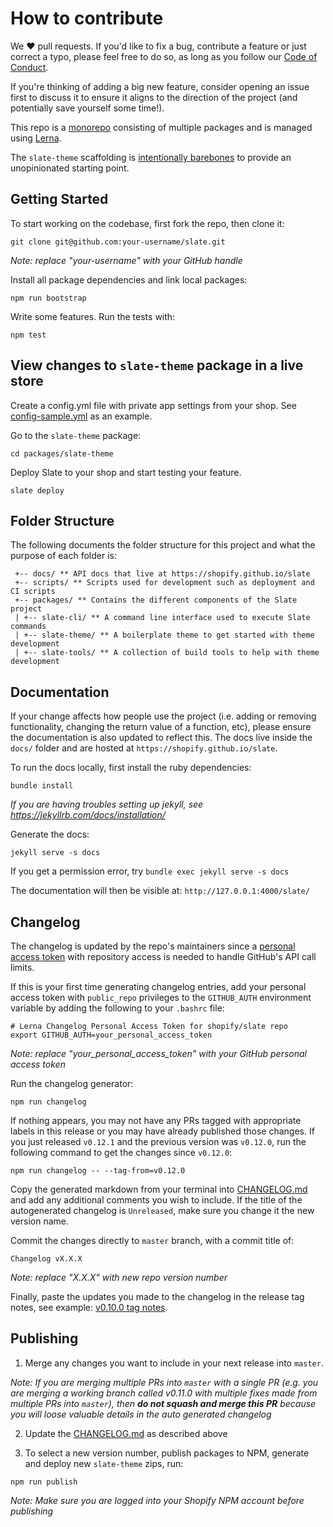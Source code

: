 # How to contribute
We ❤️ pull requests. If you'd like to fix a bug, contribute a feature or just correct a typo, please feel free to do so, as long as you follow our [Code of Conduct](https://github.com/Shopify/slate/blob/master/CODE_OF_CONDUCT.md).

If you're thinking of adding a big new feature, consider opening an issue first to discuss it to ensure it aligns to the direction of the project (and potentially save yourself some time!).

This repo is a [monorepo](https://github.com/babel/babel/blob/master/doc/design/monorepo.md) consisting of multiple packages and is managed using [Lerna](https://github.com/lerna/lerna).

The `slate-theme` scaffolding is [intentionally barebones](https://shopify.github.io/slate/theme/#intentionally-blank) to provide an unopinionated starting point.

## Getting Started

To start working on the codebase, first fork the repo, then clone it:
```
git clone git@github.com:your-username/slate.git
```
*Note: replace "your-username" with your GitHub handle*

Install all package dependencies and link local packages:
```
npm run bootstrap
```

Write some features. Run the tests with:
```
npm test
```

## View changes to `slate-theme` package in a live store

Create a config.yml file with private app settings from your shop. See [config-sample.yml](https://github.com/Shopify/slate/blob/master/packages/slate-theme/config-sample.yml) as an example.

Go to the `slate-theme` package:
```
cd packages/slate-theme
```

Deploy Slate to your shop and start testing your feature.
```
slate deploy
```

## Folder Structure

The following documents the folder structure for this project and what the purpose of each folder is:
```
 +-- docs/ ** API docs that live at https://shopify.github.io/slate
 +-- scripts/ ** Scripts used for development such as deployment and CI scripts
 +-- packages/ ** Contains the different components of the Slate project
 | +-- slate-cli/ ** A command line interface used to execute Slate commands
 | +-- slate-theme/ ** A boilerplate theme to get started with theme development
 | +-- slate-tools/ ** A collection of build tools to help with theme development
```

## Documentation

If your change affects how people use the project (i.e. adding or removing
functionality, changing the return value of a function, etc),
please ensure the documentation is also updated to
reflect this. The docs live inside the `docs/` folder and are hosted
at `https://shopify.github.io/slate`.

To run the docs locally, first install the ruby dependencies:
```
bundle install
```
*If you are having troubles setting up jekyll, see https://jekyllrb.com/docs/installation/*

Generate the docs:
```
jekyll serve -s docs
```
If you get a permission error, try `bundle exec jekyll serve -s docs`

The documentation will then be visible at:
`http://127.0.0.1:4000/slate/`

## Changelog

The changelog is updated by the repo's maintainers since a [personal access token](https://github.com/settings/tokens) with repository access is needed to handle GitHub's API call limits.

If this is your first time generating changelog entries, add your personal access token with `public_repo` privileges to the `GITHUB_AUTH` environment variable by adding the following to your `.bashrc` file:
```
# Lerna Changelog Personal Access Token for shopify/slate repo
export GITHUB_AUTH=your_personal_access_token
```
*Note: replace "your_personal_access_token" with your GitHub personal access token*

Run the changelog generator:
```
npm run changelog
```

If nothing appears, you may not have any PRs tagged with appropriate labels in this release or you may have already published those changes. If you just released `v0.12.1` and the previous version was `v0.12.0`, run the following command to get the changes since `v0.12.0`:
```
npm run changelog -- --tag-from=v0.12.0
```

Copy the generated markdown from your terminal into [CHANGELOG.md](https://github.com/Shopify/slate/blob/master/CHANGELOG.md) and add any additional comments you wish to include. If the title of the autogenerated changelog is `Unreleased`, make sure you change it the new version name.

Commit the changes directly to `master` branch, with a commit title of:
```
Changelog vX.X.X
```
*Note: replace "X.X.X" with new repo version number*

Finally, paste the updates you made to the changelog in the release tag notes, see example: [v0.10.0 tag notes](https://github.com/Shopify/slate/releases/tag/v0.10.0).



## Publishing

1. Merge any changes you want to include in your next release into `master`.

*Note: If you are merging multiple PRs into `master` with a single PR (e.g. you are merging a working branch called v0.11.0 with multiple fixes made from multiple PRs into `master`), then **do not squash and merge this PR** because you will loose valuable details in the auto generated changelog*

2. Update the [CHANGELOG.md](https://github.com/Shopify/slate/blob/master/CHANGELOG.md) as described above

3. To select a new version number, publish packages to NPM, generate and deploy new `slate-theme` zips, run:
```
npm run publish
```

*Note: Make sure you are logged into your Shopify NPM account before publishing*


